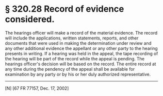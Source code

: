 # § 320.28   Record of evidence considered.

The hearings officer will make a record of the material evidence. The record will include the applications, written statements, reports, and other documents that were used in making the determination under review and any other additional evidence the appellant or any other party to the hearing presents in writing. If a hearing was held in the appeal, the tape recording of the hearing will be part of the record while the appeal is pending. The hearings officer's decision will be based on the record. The entire record at any time during the pendency of the appeal shall be available for examination by any party or by his or her duly authorized representative.



---

[N] [67 FR 77157, Dec. 17, 2002]




